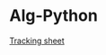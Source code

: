 # Alg-Python

[Tracking sheet](https://docs.google.com/spreadsheets/d/1VyE6Z6A6nNZi065fGQJ359jn26p6EQmTZ9C69my0Sz8/edit#gid=0)
